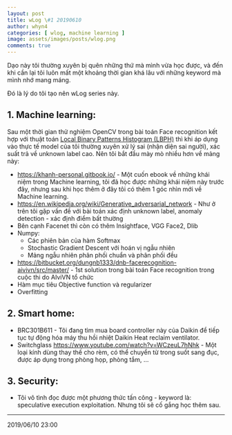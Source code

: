```yaml
---
layout: post
title: wLog \#1 20190610
author: whyn4
categories: [ wlog, machine learning ]
image: assets/images/posts/wlog.png
comments: true
---
```


Dạo này tôi thường xuyên bị quên những thứ mà mình vừa học được, và đến khi cần lại tôi luôn mất một khoảng thời gian khá lâu với những keyword mà mình nhớ mang máng.

Đó là lý do tôi tạo nên wLog series này.

## 1. Machine learning:

Sau một thời gian thử nghiệm OpenCV trong bài toán Face recognition kết hợp với thuật toán [Local Binary Patterns Histogram (LBPH)](https://docs.opencv.org/2.4/modules/contrib/doc/facerec/facerec_tutorial.html) thì khi áp dụng vào thực tế model của tôi thường xuyên xử lý sai (nhận diện sai người), xác suất trả về unknown label cao.
Nên tôi bắt đầu mày mò nhiều hơn về mảng này:

<!--more-->

- https://khanh-personal.gitbook.io/ - Một cuốn ebook về những khái niệm trong Machine learning, tôi đã học được những khái niệm này trước đây, nhưng sau khi học thêm ở đây tôi có thêm 1 góc nhìn mới về Machine learning.
- https://en.wikipedia.org/wiki/Generative_adversarial_network - Như ở trên tôi gặp vấn đề với bài toán xác định unknown label, anomaly detection - xác định điểm bất thường
- Bên cạnh Facenet thì còn có thêm Insightface, VGG Face2, Dlib
- Numpy:
    - Các phiên bản của hàm Softmax
    - Stochastic Gradient Descent với hoán vị ngẫu nhiên
    - Mảng ngẫu nhiên phân phối chuẩn và phân phối đều
- https://bitbucket.org/dungnb1333/dnb-facerecognition-aivivn/src/master/ - 1st solution trong bài toán Face recognition trong cuộc thi do AIviVN tổ chức
- Hàm mục tiêu Objective function và regularizer
- Overfitting


## 2. Smart home:
- BRC301B611 - Tôi đang tìm mua board controller này của Daikin để tiếp tục tự động hóa máy thu hồi nhiệt Daikin Heat reclaim ventilator.
- Switchglass https://www.youtube.com/watch?v=WCzeuL7hNhk - Một loại kính dùng thay thế cho rèm, có thể chuyển từ trong suốt sang đục, được áp dụng trong phòng họp, phòng tắm, ...

## 3. Security:
- Tôi vô tình đọc được một phương thức tấn công - keyword là: speculative execution exploitation. Nhưng tôi sẽ cố gắng học thêm sau.

---
2019/06/10 23:00
